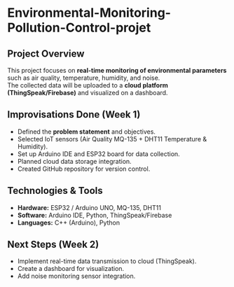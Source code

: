 # Environmental-Monitoring-Pollution-Control-projet

## Project Overview
This project focuses on **real-time monitoring of environmental parameters** such as air quality, temperature, humidity, and noise.  
The collected data will be uploaded to a **cloud platform (ThingSpeak/Firebase)** and visualized on a dashboard.


## Improvisations Done (Week 1)
- Defined the **problem statement** and objectives.  
- Selected IoT sensors (Air Quality MQ-135 + DHT11 Temperature & Humidity).  
- Set up Arduino IDE and ESP32 board for data collection.  
- Planned cloud data storage integration.  
- Created GitHub repository for version control.  


## Technologies & Tools
- **Hardware:** ESP32 / Arduino UNO, MQ-135, DHT11  
- **Software:** Arduino IDE, Python, ThingSpeak/Firebase  
- **Languages:** C++ (Arduino), Python  


## Next Steps (Week 2)
- Implement real-time data transmission to cloud (ThingSpeak).  
- Create a dashboard for visualization.  
- Add noise monitoring sensor integration.  
